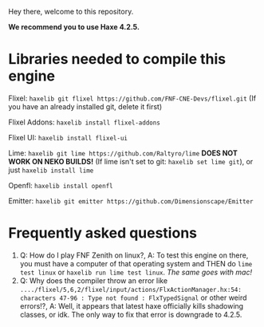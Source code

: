 Hey there, welcome to this repository.

**We recommend you to use Haxe 4.2.5.**

# Libraries needed to compile this engine

Flixel: ``haxelib git flixel https://github.com/FNF-CNE-Devs/flixel.git`` (If you have an already installed git, delete it first)

Flixel Addons: ``haxelib install flixel-addons``

Flixel UI: ``haxelib install flixel-ui``

Lime: ``haxelib git lime https://github.com/Raltyro/lime`` **DOES NOT WORK ON NEKO BUILDS!** (If lime isn't set to git: ``haxelib set lime git``), or just ``haxelib install lime``

Openfl: ``haxelib install openfl``

Emitter: ``haxelib git emitter https://github.com/Dimensionscape/Emitter``

# Frequently asked questions

1. Q: How do I play FNF Zenith on linux?, A: To test this engine on there, you must have a computer of that operating system and THEN do ``lime test linux`` or ``haxelib run lime test linux``. *The same goes with mac!*
2. Q: Why does the compiler throw an error like ``..../flixel/5,6,2/flixel/input/actions/FlxActionManager.hx:54: characters 47-96 : Type not found : FlxTypedSignal`` or other weird errors!?, A: Well, it appears that latest haxe officially kills shadowing classes, or idk. The only way to fix that error is downgrade to 4.2.5.